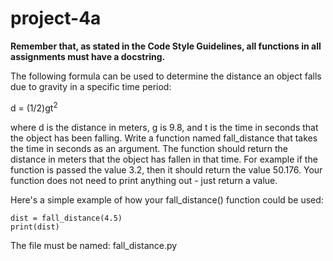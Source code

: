 # project-4a

**Remember that, as stated in the Code Style Guidelines, all functions in all assignments must have a docstring.**

The following formula can be used to determine the distance an object falls due to gravity in a specific time period:

d = (1/2)gt<sup>2</sup>

where d is the distance in meters, g is 9.8, and t is the time in seconds that the object has been falling.  Write a function named fall_distance that takes the time in seconds as an argument.  The function should return the distance in meters that the object has fallen in that time.  For example if the function is passed the value 3.2, then it should return the value 50.176.  Your function does not need to print anything out - just return a value.

Here's a simple example of how your fall_distance() function could be used:
```
dist = fall_distance(4.5)
print(dist)
```

The file must be named: fall_distance.py
